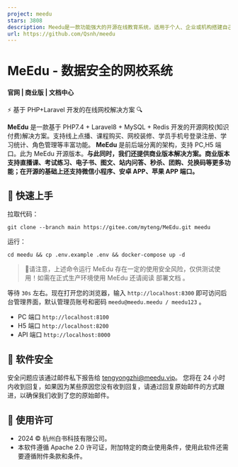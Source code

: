 ```yaml
---
project: meedu
stars: 3808
description: Meedu是一款功能强大的开源在线教育系统，适用于个人、企业或机构搭建自己的在线学习平台。它提供了完整的解决方案，满足网校搭建、在线教学、企业培训和知识付费等多种需求。
url: https://github.com/Qsnh/meedu
---
```


MeEdu - 数据安全的网校系统
=================

#### 官网 | 商业版 | 文档中心

⚡ 基于 PHP+Laravel 开发的在线网校解决方案 🔍

**MeEdu** 是一款基于 PHP7.4 + Laravel8 + MySQL + Redis 开发的开源网校(知识付费)解决方案。支持线上点播、课程购买、网校装修、学员手机号登录注册、学习统计、角色管理等丰富功能。 **MeEdu** 是前后端分离的架构，支持 PC,H5 端口。此为 MeEdu 开源版本。**与此同时，我们还提供商业版本解决方案。商业版本支持直播课、考试练习、电子书、图文、站内问答、秒杀、团购、兑换码等更多功能；在开源的基础上还支持微信小程序、安卓 APP、苹果 APP 端口。**

🚀 快速上手
-------

拉取代码：

```
git clone --branch main https://gitee.com/myteng/MeEdu.git meedu
```

运行：

```
cd meedu && cp .env.example .env && docker-compose up -d
```

> 🚨请注意，上述命令运行 MeEdu 存在一定的使用安全风险，仅供测试使用！如需在正式生产环境使用 MeEdu 还请阅读 部署文档 。

等待 `30s` 左右。现在打开您的浏览器，输入 `http://localhost:8300` 即可访问后台管理界面，默认管理员账号和密码 `meedu@meedu.meedu / meedu123` 。

-   PC 端口 `http://localhost:8100`
-   H5 端口 `http://localhost:8200`
-   API 端口 `http://localhost:8000`

🔰️ 软件安全
--------

安全问题应该通过邮件私下报告给 tengyongzhi@meedu.vip。 您将在 24 小时内收到回复，如果因为某些原因您没有收到回复，请通过回复原始邮件的方式跟进，以确保我们收到了您的原始邮件。

📃 使用许可
-------

-   2024 © 杭州白书科技有限公司。
-   本软件遵循 Apache 2.0 许可证，附加特定的商业使用条件，使用此软件还需要遵循附件条款和条件。
